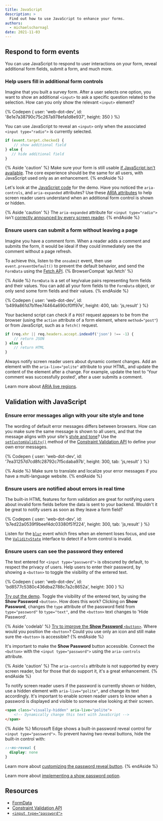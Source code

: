 ```yaml
---
title: JavaScript
description: >
  Find out how to use JavaScript to enhance your forms.
authors:
  - michaelscharnagl
date: 2021-11-03
---
```


## Respond to form events

You can use JavaScript to respond to user interactions on your form, reveal additional form fields, submit a form, and much more.

### Help users fill in additional form controls

Imagine that you built a survey form. After a user selects one option,
you want to show an additional `<input>` to ask a specific question related to the selection.
How can you only show the relevant `<input>` element?

{% Codepen {
  user: 'web-dot-dev',
  id: '8e1e7a38790c75c267a978efa1d8e937',
  height: 350
} %}

You can use JavaScript to reveal an `<input>` only when the associated `<input type="radio">` is currently selected.

```js
if (event.target.checked) {
    // show additional field
} else {
   // hide additional field
}
```

{% Aside 'caution' %}
Make sure your form is still usable
[if JavaScript isn't available](https://kryogenix.org/code/browser/everyonehasjs.html).
The core experience should be the same for all users, with JavaScript used only as an enhancement.
{% endAside %}

Let's look at the
[JavaScript code](https://codepen.io/web-dot-dev/pen/8e1e7a38790c75c267a978efa1d8e937?editors=0010) for the demo.
Have you noticed the `aria-controls`, and `aria-expanded` attributes?
Use these
[ARIA attributes](https://developer.mozilla.org/docs/Web/Accessibility/ARIA)
to help screen reader users understand when an additional form control is shown or hidden.

{% Aside 'caution' %}
The `aria-expanded` attribute for `<input type="radio">` isn't
[correctly announced by every screen reader](https://accessibility.blog.gov.uk/2021/09/21/an-update-on-the-accessibility-of-conditionally-revealed-questions/).
{% endAside %}

### Ensure users can submit a form without leaving a page

Imagine you have a comment form. When a reader adds a comment and submits the form,
it would be ideal if they could immediately see the comment without a page refresh.

To achieve this, listen to the `onsubmit` event, then use `event.preventDefault()` to prevent the default behavior,
and send the `FormData` using the [Fetch API](https://developer.mozilla.org/docs/Web/API/Fetch_API).
{% BrowserCompat 'api.fetch' %}

{% Aside %}
`FormData` is a set of key/value pairs representing form fields and their values.
You can add all your form fields to the `FormData` object, or only send some form fields and their values.
{% endAside %}

{% Codepen {
  user: 'web-dot-dev',
  id: 'b499a861d7b1fee74464a690cf0ff97e',
  height: 400,
  tab: 'js,result'
} %}

Your backend script can check if a `POST` request appears to be from the browser
(using the `action` attribute of a form element, where `method="post"`) or from JavaScript,
such as a `fetch()` request.

```js
if (req.xhr || req.headers.accept.indexOf('json') !== -1) {
    // return JSON
} else {
    // return HTML
}
```

Always notify screen reader users about dynamic content changes.
Add an element with the `aria-live="polite"` attribute to your HTML,
and update the content of the element after a change.
For example, update the text to 'Your comment was successfully posted', after a user submits a comment.

Learn more about [ARIA live regions](https://developer.mozilla.org/docs/Web/Accessibility/ARIA/ARIA_Live_Regions).

## Validation with JavaScript

### Ensure error messages align with your site style and tone

The wording of default error messages differs between browsers.
How can you make sure the same message is shown to all users,
and that the message aligns with your site's [style and tone](https://developers.google.com/style/tone)?
Use the [`setCustomValidity()`](https://developer.mozilla.org/docs/Web/API/HTMLObjectElement/setCustomValidity)
method of the [Constraint Validation API](https://developer.mozilla.org/docs/Web/API/Constraint_validation)
to define your own error messages.

{% Codepen {
  user: 'web-dot-dev',
  id: '7ea31257d7cd8fc28792c7f5cdaba97b',
  height: 300,
  tab: 'js,result'
} %}

{% Aside %}
Make sure to translate and localize your error messages if you have a multi-language website.
{% endAside %}

### Ensure users are notified about errors in real time

The built-in HTML features for form validation are great for notifying users
about invalid form fields before the data is sent to your backend.
Wouldn't it be great to notify users as soon as they leave a form field?

{% Codepen {
  user: 'web-dot-dev',
  id: 'b7ed22a0539f9beef4dc03380f51f224',
  height: 300,
  tab: 'js,result'
} %}

Listen for the
[`blur`](https://developer.mozilla.org/docs/Web/API/Element/blur_event)
event which fires when an element loses focus, and use the
[`ValidityState`](https://developer.mozilla.org/docs/Web/API/ValidityState) interface to detect if a form control is invalid.

### Ensure users can see the password they entered

The text entered for `<input type="password">` is obscured by default,
to respect the privacy of users.
Help users to enter their password, by showing a `<button>` to toggle the visibility of the entered text.

{% Codepen {
  user: 'web-dot-dev',
  id: 'bd8577c5380c436dba2788c7a2c8652a',
  height: 300
} %}

[Try out the demo](https://codepen.io/web-dot-dev/pen/bd8577c5380c436dba2788c7a2c8652a). Toggle the
visibility of the entered text, by using the **Show Password** `<button>`.
How does this work? Clicking on **Show Password**,
changes the `type` attribute of the password field from `type="password"` to `type="text"`,
and the `<button>` text changes to 'Hide Password'.

{% Aside 'codelab' %}
[Try to improve the **Show Password** `<button>`](https://codepen.io/web-dot-dev/pen/bd8577c5380c436dba2788c7a2c8652a).
Where would you position the `<button>`?
Could you use only an icon and still make sure the `<button>` is accessible?
{% endAside %}

It's important to make the **Show Password** button accessible.
Connect the `<button>` with the `<input type="password">` using the `aria-controls` attribute.

{% Aside 'caution' %}
The `aria-controls` attribute is not supported by every screen reader,
but for those that do support it, it's a great enhancement.
{% endAside %}

To notify screen reader users if the password is currently shown or hidden,
use a hidden element with `aria-live="polite"`, and change its text accordingly.
It's important to enable screen reader users to know when a password is displayed and visible to someone else looking at their screen.

```html
<span class="visually-hidden" aria-live="polite">
    <!-- Dynamically change this text with JavaScript -->
</span>
```

{% Aside %}
Microsoft Edge shows a built-in password reveal control for `<input type="password">`. To prevent having two reveal buttons, hide the built-in control with:

```css
::-ms-reveal {
  display: none
}
```

Learn more about [customizing the password reveal button](https://docs.microsoft.com/en-us/microsoft-edge/web-platform/password-reveal).
{% endAside %}

Learn more about [implementing a show password option](https://technology.blog.gov.uk/2021/04/19/simple-things-are-complicated-making-a-show-password-option/).

## Resources

- [FormData](https://developer.mozilla.org/docs/Web/API/FormData)
- [Constraint Validation API](https://developer.mozilla.org/docs/Web/API/Constraint_validation)
- [`<input type="password">`](https://developer.mozilla.org/docs/Web/HTML/Element/input/password)
